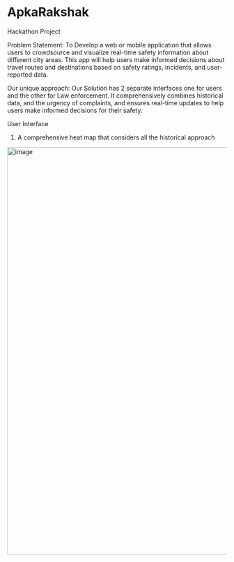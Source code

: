 # ApkaRakshak
Hackathon Project

Problem Statement:
To Develop a web or mobile application that allows users to crowdsource and visualize real-time safety information about different city areas. This app will help users make informed decisions about travel routes and destinations based on safety ratings, incidents, and user-reported data.

Our unique approach:
Our Solution has 2 separate interfaces one for users and the other for Law enforcement. It comprehensively combines historical data, and the urgency of complaints, and ensures real-time updates to help users make informed decisions for their safety.

User Interface
  1. A comprehensive heat map that considers all the historical approach 

<img width="935" alt="image" src="https://github.com/user-attachments/assets/98796a34-b10d-4c70-becd-b9cf1f8ea4d8">


